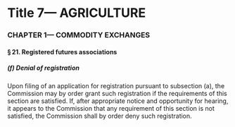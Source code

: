 
# Title 7— AGRICULTURE
### CHAPTER 1— COMMODITY EXCHANGES
#### § 21. Registered futures associations
##### (f) Denial of registration

Upon filing of an application for registration pursuant to subsection (a), the Commission may by order grant such registration if the requirements of this section are satisfied. If, after appropriate notice and opportunity for hearing, it appears to the Commission that any requirement of this section is not satisfied, the Commission shall by order deny such registration.
